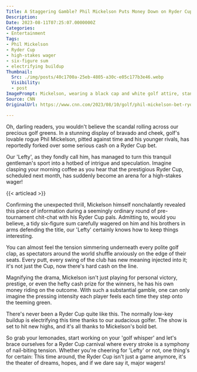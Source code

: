 ```yaml
---
Title: A Staggering Gamble? Phil Mickelson Puts Money Down on Ryder Cup Outcome!
Description: 
Date: 2023-08-11T07:25:07.0000000Z
Categories:
- Entertainment
Tags:
- Phil Mickelson
- Ryder Cup
- high-stakes wager
- six-figure sum
- electrifying buildup
Thumbnail:
  Src: ./img/posts/40c1700a-25eb-4805-a30c-e05c177b3e46.webp
  Visibility:
  - post
ImagePrompt: Mickelson, wearing a black cap and white golf attire, stands confidently on the green, swinging his club against the backdrop of a clear blue sky. There's a determined glint in his eye, hinting at the drama to unfold. In the distance, the grand stands are beginning to fill, a tacit promise of the thrilling spectacle this Ryder Cup promises to be.
Source: CNN
OriginalUrl: https://www.cnn.com/2023/08/10/golf/phil-mickelson-bet-ryder-cup/index.html

---
```

Oh, darling readers, you wouldn't believe the scandal rolling across our precious golf greens. In a stunning display of bravado and cheek, golf's lovable rogue Phil Mickelson, pitted against time and his younger rivals, has reportedly forked over some serious cash on a Ryder Cup bet.

Our 'Lefty', as they fondly call him, has managed to turn this tranquil gentleman's sport into a hotbed of intrigue and speculation. Imagine clasping your morning coffee as you hear that the prestigious Ryder Cup, scheduled next month, has suddenly become an arena for a high-stakes wager!

{{< articlead >}}

Confirming the unexpected thrill, Mickelson himself nonchalantly revealed this piece of information during a seemingly ordinary round of pre-tournament chit-chat with his Ryder Cup pals. Admitting to, would you believe, a tidy six-figure sum carefully wagered on him and his brothers in arms defending the title, our 'Lefty' certainly knows how to keep things interesting.

You can almost feel the tension simmering underneath every polite golf clap, as spectators around the world shuffle anxiously on the edge of their seats. Every putt, every swing of the club has new meaning injected into it; it's not just the Cup, now there's hard cash on the line.

Magnifying the drama, Mickelson isn't just playing for personal victory, prestige, or even the hefty cash prize for the winners, he has his own money riding on the outcome. With such a substantial gamble, one can only imagine the pressing intensity each player feels each time they step onto the teeming green.

There's never been a Ryder Cup quite like this. The normally low-key buildup is electrifying this time thanks to our audacious golfer. The show is set to hit new highs, and it's all thanks to Mickelson's bold bet.

So grab your lemonades, start working on your 'golf whisper' and let's brace ourselves for a Ryder Cup carnival where every stroke is a symphony of nail-biting tension. Whether you're cheering for 'Lefty' or not, one thing's for certain: This time around, the Ryder Cup isn't just a game anymore, it's the theater of dreams, hopes, and if we dare say it, major wagers!